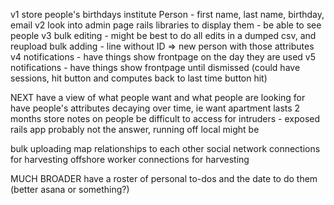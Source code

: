 v1
store people's birthdays
  institute Person - first name, last name, birthday, email
v2
  look into admin page rails libraries to display them - be able to see people
v3
bulk editing - might be best to do all edits in a dumped csv, and reupload
bulk adding - line without ID => new person with those attributes
v4
notifications - have things show frontpage on the day they are used
v5 
notifications - have things show frontpage until dismissed (could have sessions, hit button and computes back to last time button hit)

NEXT
have a view of what people want and what people are looking for
have people's attributes decaying over time, ie want apartment lasts 2 months
store notes on people
be difficult to access for intruders - exposed rails app probably not the answer, running off local might be

bulk uploading
map relationships to each other
social network connections for harvesting
offshore worker connections for harvesting

MUCH BROADER
have a roster of personal to-dos and the date to do them (better asana or something?)
